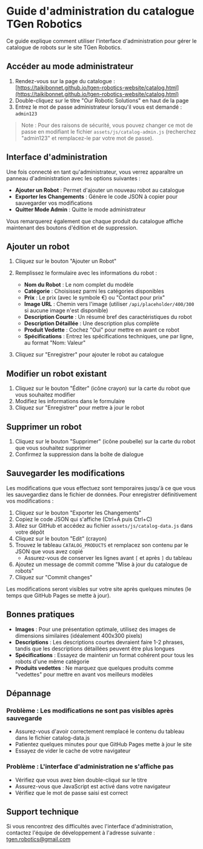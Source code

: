 # Guide d'administration du catalogue TGen Robotics

Ce guide explique comment utiliser l'interface d'administration pour gérer le catalogue de robots sur le site TGen Robotics.

## Accéder au mode administrateur

1. Rendez-vous sur la page du catalogue : [https://taikibonnet.github.io/tgen-robotics-website/catalog.html](https://taikibonnet.github.io/tgen-robotics-website/catalog.html)
2. Double-cliquez sur le titre "Our Robotic Solutions" en haut de la page
3. Entrez le mot de passe administrateur lorsqu'il vous est demandé : `admin123`

> Note : Pour des raisons de sécurité, vous pouvez changer ce mot de passe en modifiant le fichier `assets/js/catalog-admin.js` (recherchez "admin123" et remplacez-le par votre mot de passe).

## Interface d'administration

Une fois connecté en tant qu'administrateur, vous verrez apparaître un panneau d'administration avec les options suivantes :

- **Ajouter un Robot** : Permet d'ajouter un nouveau robot au catalogue
- **Exporter les Changements** : Génère le code JSON à copier pour sauvegarder vos modifications
- **Quitter Mode Admin** : Quitte le mode administrateur

Vous remarquerez également que chaque produit du catalogue affiche maintenant des boutons d'édition et de suppression.

## Ajouter un robot

1. Cliquez sur le bouton "Ajouter un Robot"
2. Remplissez le formulaire avec les informations du robot :
   - **Nom du Robot** : Le nom complet du modèle
   - **Catégorie** : Choisissez parmi les catégories disponibles
   - **Prix** : Le prix (avec le symbole €) ou "Contact pour prix"
   - **Image URL** : Chemin vers l'image (utiliser `/api/placeholder/400/300` si aucune image n'est disponible)
   - **Description Courte** : Un résumé bref des caractéristiques du robot
   - **Description Détaillée** : Une description plus complète
   - **Produit Vedette** : Cochez "Oui" pour mettre en avant ce robot
   - **Spécifications** : Entrez les spécifications techniques, une par ligne, au format "Nom: Valeur"

3. Cliquez sur "Enregistrer" pour ajouter le robot au catalogue

## Modifier un robot existant

1. Cliquez sur le bouton "Éditer" (icône crayon) sur la carte du robot que vous souhaitez modifier
2. Modifiez les informations dans le formulaire
3. Cliquez sur "Enregistrer" pour mettre à jour le robot

## Supprimer un robot

1. Cliquez sur le bouton "Supprimer" (icône poubelle) sur la carte du robot que vous souhaitez supprimer
2. Confirmez la suppression dans la boîte de dialogue

## Sauvegarder les modifications

Les modifications que vous effectuez sont temporaires jusqu'à ce que vous les sauvegardiez dans le fichier de données. Pour enregistrer définitivement vos modifications :

1. Cliquez sur le bouton "Exporter les Changements"
2. Copiez le code JSON qui s'affiche (Ctrl+A puis Ctrl+C)
3. Allez sur GitHub et accédez au fichier `assets/js/catalog-data.js` dans votre dépôt
4. Cliquez sur le bouton "Edit" (crayon)
5. Trouvez le tableau `CATALOG_PRODUCTS` et remplacez son contenu par le JSON que vous avez copié
   - Assurez-vous de conserver les lignes avant `[` et après `]` du tableau
6. Ajoutez un message de commit comme "Mise à jour du catalogue de robots"
7. Cliquez sur "Commit changes"

Les modifications seront visibles sur votre site après quelques minutes (le temps que GitHub Pages se mette à jour).

## Bonnes pratiques

- **Images** : Pour une présentation optimale, utilisez des images de dimensions similaires (idéalement 400x300 pixels)
- **Descriptions** : Les descriptions courtes devraient faire 1-2 phrases, tandis que les descriptions détaillées peuvent être plus longues
- **Spécifications** : Essayez de maintenir un format cohérent pour tous les robots d'une même catégorie
- **Produits vedettes** : Ne marquez que quelques produits comme "vedettes" pour mettre en avant vos meilleurs modèles

## Dépannage

### Problème : Les modifications ne sont pas visibles après sauvegarde
- Assurez-vous d'avoir correctement remplacé le contenu du tableau dans le fichier catalog-data.js
- Patientez quelques minutes pour que GitHub Pages mette à jour le site
- Essayez de vider le cache de votre navigateur

### Problème : L'interface d'administration ne s'affiche pas
- Vérifiez que vous avez bien double-cliqué sur le titre
- Assurez-vous que JavaScript est activé dans votre navigateur
- Vérifiez que le mot de passe saisi est correct

## Support technique

Si vous rencontrez des difficultés avec l'interface d'administration, contactez l'équipe de développement à l'adresse suivante : [tgen.robotics@gmail.com](mailto:tgen.robotics@gmail.com)